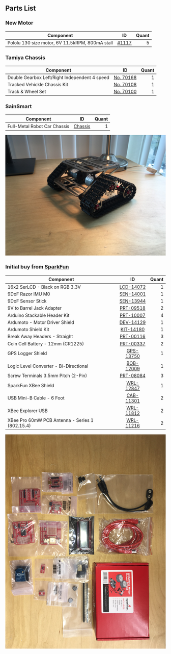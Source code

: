 ## Parts List

### New Motor
| Component | ID | Quant |
| --- | :---: | ---: |
| Pololu 130 size motor, 6V 11.5kRPM, 800mA stall | [#1117](https://www.pololu.com/product/1117) | 5 |

### Tamiya Chassis
| Component | ID | Quant |
| --- | :---: | ---: |
|Double Gearbox Left/Right Independent 4 speed | [No. 70168](https://www.tamiya.com/english/products/70168double_gearbox/index.htm) | 1 |
|Tracked Vehickle Chassis Kit | [No. 70108](https://www.tamiyausa.com/shop/educational-construction/tracked-vehicle-chassis-kit/) | 1 |
| Track & Wheel Set | [No. 70100](https://www.tamiya.com/english/products/list/tires_tracks/kit700S01.htm) | 1 |



### SainSmart
| Component | ID | Quant |
| --- | :---: | ---: |
| Full-Metal Robot Car Chassis |[Chassis](https://www.sainsmart.com/products/full-metal-robot-car-chassis)| 1 |

![Tracked chassis](https://github.com/mminute/ArduinoROV/blob/master/Chassis.JPG)


### Initial buy from [SparkFun](https://www.sparkfun.com/ "SparkFun's Homepage")

| Component | ID | Quant |
| --- | :---: | ---: |
| 16x2 SerLCD - Black on RGB 3.3V | [LCD-14072](https://www.sparkfun.com/products/14072) | 1 |
| 9DoF Razor IMU M0 |[SEN-14001](https://www.sparkfun.com/products/14001)| 1 |
| 9DoF Sensor Stick |[SEN-13944](https://www.sparkfun.com/products/13944)| 1 |
| 9V to Barrel Jack Adapter |[PRT-09518](https://www.sparkfun.com/products/9518)| 2 |
| Arduino Stackable Header Kit |[PRT-10007](https://www.sparkfun.com/products/10007)| 4 |
| Ardumoto - Motor Driver Shield | [DEV-14129](https://www.sparkfun.com/products/14129) | 1 |
| Ardumoto Shield Kit |[KIT-14180](https://www.sparkfun.com/products/14180)| 1 |
| Break Away Headers - Straight |[PRT-00116](https://www.sparkfun.com/products/116)| 3 |
| Coin Cell Battery - 12mm (CR1225) |[PRT-00337](https://www.sparkfun.com/products/337)| 2 |
| GPS Logger Shield | [GPS-13750](https://www.sparkfun.com/products/13750) | 1 |
| Logic Level Converter - Bi-Directional | [BOB-12009](https://www.sparkfun.com/products/12009) | 1 |
| Screw Terminals 3.5mm Pitch (2-Pin) |[PRT-08084](https://www.sparkfun.com/products/8084)| 3 |
| SparkFun XBee Shield |[WRL-12847](https://www.sparkfun.com/products/12847)| 1 |
| USB Mini-B Cable - 6 Foot | [CAB-11301](https://www.sparkfun.com/products/11301) | 2 |
| XBee Explorer USB |[WRL-11812](https://www.sparkfun.com/products/11812)| 2 |
| XBee Pro 60mW PCB Antenna - Series 1 (802.15.4) |[WRL-11216](https://www.sparkfun.com/products/11216)| 2 |

![Lots of parts!](https://github.com/mminute/ArduinoROV/blob/master/SparkfunParts.JPG)